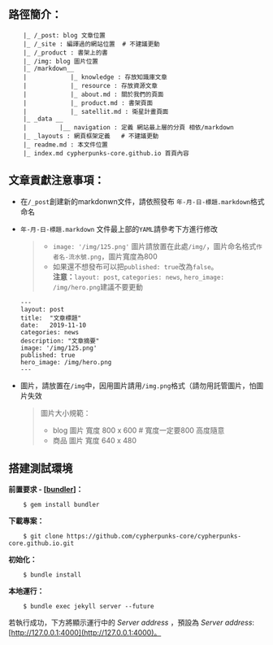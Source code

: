 ## 路徑簡介：

```
    |_ /_post: blog 文章位置
    |_ /_site : 編譯過的網站位置  # 不建議更動
    |_ /_product : 書架上的書
    |_ /img: blog 圖片位置
    |_ /markdown__
    |            |_ knowledge : 存放知識庫文章
    |            |_ resource : 存放資源文章
    |            |_ about.md : 關於我們的頁面
    |            |_ product.md : 書架頁面
    |            |_ satellit.md : 衛星計畫頁面		   
    |_ _data __    
    |         |__ navigation : 定義 網站最上層的分頁 相依/markdown    
    |_ _layouts : 網頁框架定義   # 不建議更動   
    |_ readme.md : 本文件位置    
    |_ index.md cypherpunks-core.github.io 首頁內容
```

## 文章貢獻注意事項：
* 在`/_post`創建新的markdonwn文件，請依照發布 `年-月-日-標題.markdown`格式命名
* `年-月-日-標題.markdown` 文件最上部的`YAML`請參考下方進行修改
	> * `image: '/img/125.png'` 圖片請放置在此處`/img/`，圖片命名格式`作者名-流水號.png`，圖片寬度為800
	> * 如果還不想發布可以把`published: true`改為`false`。  
	> **注意：**`layout: post`, `categories: news`, `hero_image: /img/hero.png`建議不要更動

	```
	---
	layout: post
	title:  "文章標題"
	date:   2019-11-10
	categories: news
	description: "文章摘要"
	image: '/img/125.png'
	published: true
	hero_image: /img/hero.png
	---
	```

* 圖片，請放置在`/img`中，因用圖片請用`/img.png`格式（請勿用託管圖片，怕圖片失效

	> 圖片大小規範：
	> * blog 圖片 寬度 800 x 600  # 寬度一定要800 高度隨意
	> * 商品  圖片 寬度 640 x 480

## 搭建測試環境
**前置要求 - [[bundler](https://bundler.io/#getting-started)]：**  
```
    $ gem install bundler
```

**下載專案：**    
```
    $ git clone https://github.com/cypherpunks-core/cypherpunks-core.github.io.git
```

**初始化：**    
```
    $ bundle install
```

**本地運行：**    
```
    $ bundle exec jekyll server --future
```
若執行成功，下方將顯示運行中的 _Server address_ ，預設為 _Server address_: [http://127.0.0.1:4000](http://127.0.0.1:4000)。
